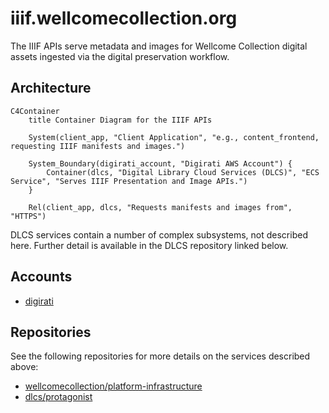 # iiif.wellcomecollection.org

The IIIF APIs serve metadata and images for Wellcome Collection digital assets ingested via the digital preservation workflow.

## Architecture

```mermaid
C4Container
    title Container Diagram for the IIIF APIs

    System(client_app, "Client Application", "e.g., content_frontend, requesting IIIF manifests and images.")

    System_Boundary(digirati_account, "Digirati AWS Account") {
        Container(dlcs, "Digital Library Cloud Services (DLCS)", "ECS Service", "Serves IIIF Presentation and Image APIs.")
    }

    Rel(client_app, dlcs, "Requests manifests and images from", "HTTPS")
```

DLCS services contain a number of complex subsystems, not described here. Further detail is available in the DLCS repository linked below.

## Accounts

- [digirati](../../aws_accounts.md#digirati)

## Repositories

See the following repositories for more details on the services described above:

- [wellcomecollection/platform-infrastructure](https://github.com/wellcomecollection/platform-infrastructure)
- [dlcs/protagonist](https://github.com/dlcs/protagonist)
